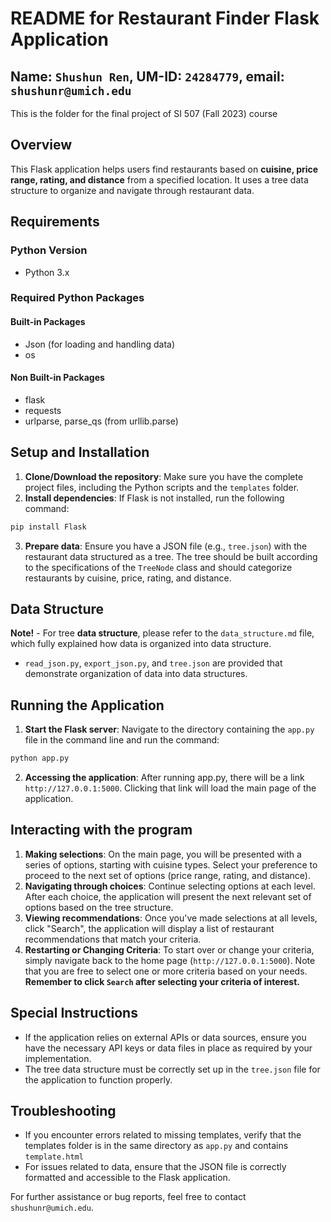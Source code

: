# README for Restaurant Finder Flask Application
## Name: `Shushun Ren`, UM-ID: `24284779`, email: `shushunr@umich.edu`
This is the folder for the final project of SI 507 (Fall 2023) course

## Overview
This Flask application helps users find restaurants based on **cuisine, price range, rating, and distance** from a specified location. It uses a tree data structure to organize and navigate through restaurant data.

## Requirements
### Python Version
- Python 3.x

### Required Python Packages
#### Built-in Packages
- Json (for loading and handling data)
- os
#### Non Built-in Packages
- flask
- requests
- urlparse, parse_qs (from urllib.parse)

## Setup and Installation
1. **Clone/Download the repository**: Make sure you have the complete project files, including the Python scripts and the `templates` folder.
2. **Install dependencies**: If Flask is not installed, run the following command:
```python
pip install Flask
```
3. **Prepare data**: Ensure you have a JSON file (e.g., `tree.json`) with the restaurant data structured as a tree. The tree should be built according to the specifications of the `TreeNode` class and should categorize restaurants by cuisine, price, rating, and distance.

## Data Structure
**Note!** - For tree **data structure**, please refer to the `data_structure.md` file, which fully explained how data is organized into data structure.
- `read_json.py`, `export_json.py`, and `tree.json` are provided that demonstrate organization of data into data structures.

## Running the Application
1. **Start the Flask server**: Navigate to the directory containing the `app.py` file in the command line and run the command:
```python
python app.py
```
2. **Accessing the application**: After running app.py, there will be a link `http://127.0.0.1:5000`. Clicking that link will load the main page of the application.

## Interacting with the program
1. **Making selections**: On the main page, you will be presented with a series of options, starting with cuisine types. Select your preference to proceed to the next set of options (price range, rating, and distance).
2. **Navigating through choices**: Continue selecting options at each level. After each choice, the application will present the next relevant set of options based on the tree structure.
3. **Viewing recommendations**: Once you've made selections at all levels, click "Search", the application will display a list of restaurant recommendations that match your criteria.
4. **Restarting or Changing Criteria**: To start over or change your criteria, simply navigate back to the home page (`http://127.0.0.1:5000`). Note that you are free to select one or more criteria based on your needs. **Remember to click `Search` after selecting your criteria of interest.**

## Special Instructions
- If the application relies on external APIs or data sources, ensure you have the necessary API keys or data files in place as required by your implementation.
- The tree data structure must be correctly set up in the `tree.json` file for the application to function properly.

## Troubleshooting
- If you encounter errors related to missing templates, verify that the templates folder is in the same directory as `app.py` and contains `template.html`
- For issues related to data, ensure that the JSON file is correctly formatted and accessible to the Flask application.

For further assistance or bug reports, feel free to contact `shushunr@umich.edu`.
